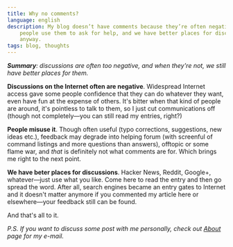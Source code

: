 ```yaml
---
title: Why no comments?
language: english
description: My blog doesn’t have comments because they’re often negative,
    people use them to ask for help, and we have better places for discussions
    anyway.
tags: blog, thoughts
---
```


_**Summary**: discussions are often too negative, and when they're not, we
still have better places for them._

**Discussions on the Internet often are negative**. Widespread Internet access
gave some people confidence that they can do whatever they want, even have fun
at the expense of others. It's bitter when that kind of people are around, it's
pointless to talk to them, so I just cut communications off (though not
completely—you can still read my entries, right?)

**People misuse it**. Though often useful (typo corrections, suggestions, new
ideas etc.), feedback may degrade into helping forum (with screenful of command
listings and more questions than answers), offtopic or some flame war, and
*that* is definitely not what comments are for. Which brings me right to the
next point.

**We have beter places for discussions**. Hacker News, Reddit, Google+,
whatever—just use what you like. Come here to read the entry and then go spread
the word. After all, search engines became an entry gates to Internet and it
doesn't matter anymore if you commented my article here or elsewhere—your
feedback still can be found.

And that's all to it.

*P.S. If you want to discuss some post with me personally, check out
[About][about] page for my e-mail.*

[about]: /about.html

